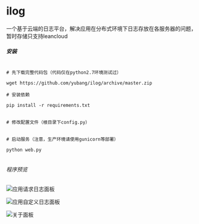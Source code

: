 # ilog

一个基于云端的日志平台，解决应用在分布式环境下日志存放在各服务器的问题，暂时存储只支持leancloud


##### 安装

```

# 先下载完整代码包（代码仅在python2.7环境测试过）

wget https://github.com/yubang/ilog/archive/master.zip

# 安装依赖

pip install -r requirements.txt


# 修改配置文件（根目录下config.py）


# 启动服务（注意，生产环境请使用gunicorn等部署）

python web.py


```


###### 程序预览


![应用请求日志面板](https://github.com/yubang/ilog/tree/master/doc/pic/1.png)

![应用自定义日志面板](https://github.com/yubang/ilog/tree/master/doc/pic/2.png)

![关于面板](https://github.com/yubang/ilog/tree/master/src/doc/3.png)

